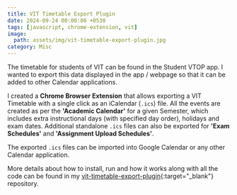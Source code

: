 ```yaml
---
title: VIT Timetable Export Plugin
date: 2024-09-24 00:00:00 +0530
tags: [javascript, chrome-extension, vit]
image:
  path: assets/img/vit-timetable-export-plugin.jpg
category: Misc
---
```


The timetable for students of VIT can be found in the Student VTOP app. I wanted to export this data displayed in the app / webpage so that it can be added to other Calendar applications.

I created a **Chrome Browser Extension** that allows exporting a VIT Timetable with a single click as an iCalendar (`.ics`) file. All the events are created as per the **'Academic Calendar'** for a given Semester, which includes extra instructional days (with specified day order), holidays and exam dates. Additional standalone `.ics` files can also be exported for **'Exam Schedules'** and **'Assignment Upload Schedules'**.

The exported `.ics` files can be imported into Google Calendar or any other Calendar application.

More details about how to install, run and how it works along with all the code can be found in my [vit-timetable-export-plugin](https://github.com/PardhavMaradani/vit-timetable-export-plugin){:target="_blank"} repository.

